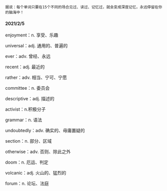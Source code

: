 `据说：每个单词只要在15个不同的场合见过、读过、记忆过，就会变成深度记忆，永远停留在你的脑海中！`
#### 2021/2/5

enjoyment：n. 享受、乐趣

universal：adj. 通用的、普遍的

ever：adv. 曾经、永远

recent：adj. 最近的

rather：adv. 相当、宁可、宁愿

committee：n. 委员会

descriptive：adj. 描述的

activist：n.积极分子

grammar：n. 语法

undoubtedly：adv. 确实的、毋庸置疑的

section：n. 部分、区域

otherwise：adv. 否则、除此之外

doom：n. 厄运、判定

volcanic：adj. 火山的、猛烈的

forum：n. 论坛、法庭
